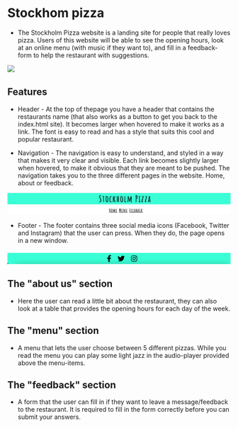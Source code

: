 # Stockhom pizza

* The Stockholm Pizza website is a landing site for people that really loves pizza. Users of this website will be able to see the opening hours, look at an online menu (with music if they want to), and fill in a feedback-form to help the restaurant with suggestions. 

![](assets/images/amiresponsive.jpg)

## Features
* Header - At the top of thepage you have a header that contains the restaurants name (that also works as a button to get you back to the index.html site). It becomes larger when hovered to make it works as a link. The font is easy to read and has a style that suits this cool and popular restaurant. 

* Navigation - The navigation is easy to understand, and styled in a way that makes it very clear and visible. Each link becomes slightly larger when hovered, to make it obvious that they are meant to be pushed. The navigation takes you to the three different pages in the website. Home, about or feedback.

![](/assets/images/header.png)

* Footer - The footer contains three social media icons (Facebook, Twitter and Instagram) that the user can press. When they do, the page opens in a new window. 

![](/assets/images/footer.png)

## The "about us" section
* Here the user can read a little bit about the restaurant, they can also look at a table that provides the opening hours for each day of the week. 

## The "menu" section
* A menu that lets the user choose between 5 different pizzas. While you read the menu you can play some light jazz in the audio-player provided above the menu-items. 

## The "feedback" section
* A form that the user can fill in if they want to leave a message/feedback to the restaurant. It is required to fill in the form correctly before you can submit your answers. 
